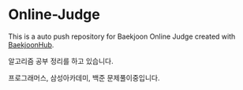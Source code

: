 # Online-Judge
This is a auto push repository for Baekjoon Online Judge created with [BaekjoonHub](https://github.com/BaekjoonHub/BaekjoonHub).

알고리즘 공부 정리를 하고 있습니다.

프로그래머스, 삼성아카데미, 백준 문제풀이중입니다.

